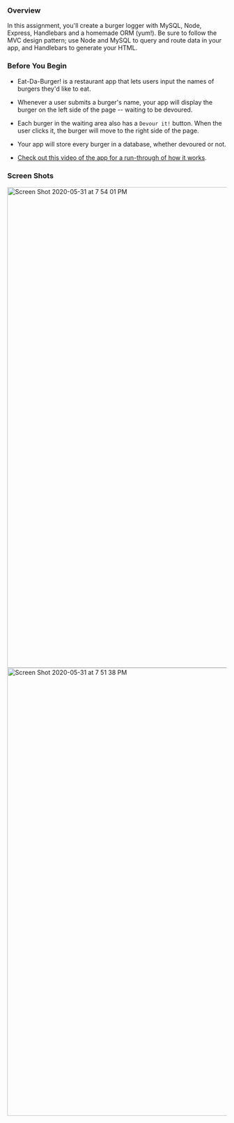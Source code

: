 ### Overview

In this assignment, you'll create a burger logger with MySQL, Node, Express, Handlebars and a homemade ORM (yum!). Be sure to follow the MVC design pattern; use Node and MySQL to query and route data in your app, and Handlebars to generate your HTML.


### Before You Begin

* Eat-Da-Burger! is a restaurant app that lets users input the names of burgers they'd like to eat.

* Whenever a user submits a burger's name, your app will display the burger on the left side of the page -- waiting to be devoured.

* Each burger in the waiting area also has a `Devour it!` button. When the user clicks it, the burger will move to the right side of the page.

* Your app will store every burger in a database, whether devoured or not.

* [Check out this video of the app for a run-through of how it works](https://youtu.be/msvdn95x9OM).

### Screen Shots 

<img width="1102" alt="Screen Shot 2020-05-31 at 7 54 01 PM" src="https://user-images.githubusercontent.com/56641651/83366107-f03ba600-a37a-11ea-8933-d25cc5cc7b8e.png">


<img width="1027" alt="Screen Shot 2020-05-31 at 7 51 38 PM" src="https://user-images.githubusercontent.com/56641651/83366108-f16cd300-a37a-11ea-830f-2584f8abb5e2.png">

